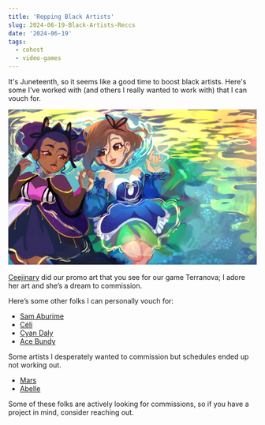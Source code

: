 ```yaml
---
title: 'Repping Black Artists'
slug: 2024-06-19-Black-Artists-Reccs
date: '2024-06-19'
tags:
  - cohost
  - video-games
---
```


It's Juneteenth, so it seems like a good time to boost black artists. Here's some I've worked with (and others I really wanted to work with) that I can vouch for.

![Two magical girls holding hands in a watery background. They're looking at each other fondly.](terranova.png)

[Ceejinary](https://ceejinary.com/) did our promo art that you see for our game Terranova; I adore her art and she’s a dream to commission.

Here’s some other folks I can personally vouch for:

* [Sam Aburime](https://ko-fi.com/rainystudios)
* [Céli](https://pianta.carrd.co/)
* [Cyan Daly](https://www.cyleida.me/)
* [Ace Bundy](https://x.com/ThatOneNegraux)

Some artists I desperately wanted to commission but schedules ended up not working out.

* [Mars](https://www.marsoid.net/)
* [Abelle](https://x.com/abellehayford)

Some of these folks are actively looking for commissions, so if you have a project in mind, consider reaching out.
